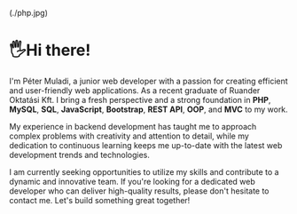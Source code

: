 
(./php.jpg)

# 🖐Hi there! 

I'm Péter Muladi, a junior web developer with a passion for creating efficient and user-friendly web applications. As a recent graduate of Ruander Oktatási Kft. I bring a fresh perspective and a strong foundation in **PHP**, **MySQL**, **SQL**, **JavaScript**, **Bootstrap**, **REST API**, **OOP**, and **MVC** to my work.

My experience in backend development has taught me to approach complex problems with creativity and attention to detail, while my dedication to continuous learning keeps me up-to-date with the latest web development trends and technologies.

I am currently seeking opportunities to utilize my skills and contribute to a dynamic and innovative team. If you're looking for a dedicated web developer who can deliver high-quality results, please don't hesitate to contact me. Let's build something great together!

